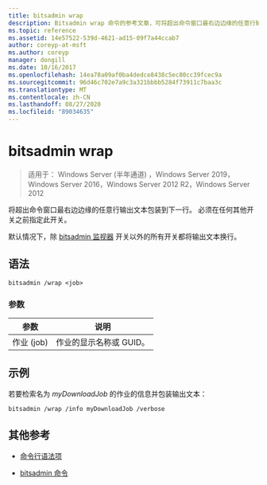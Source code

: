 ```yaml
---
title: bitsadmin wrap
description: Bitsadmin wrap 命令的参考文章，可将超出命令窗口最右边边缘的任意行输出文本包装到下一行。
ms.topic: reference
ms.assetid: 14e57522-539d-4621-ad15-09f7a44ccab7
author: coreyp-at-msft
ms.author: coreyp
manager: dongill
ms.date: 10/16/2017
ms.openlocfilehash: 14ea78a09af0ba4dedce8438c5ec80cc39fcec9a
ms.sourcegitcommit: 96d46c702e7a9c3a321bbbb5284f73911c7baa3c
ms.translationtype: MT
ms.contentlocale: zh-CN
ms.lasthandoff: 08/27/2020
ms.locfileid: "89034635"
---
```

# <a name="bitsadmin-wrap"></a>bitsadmin wrap

> 适用于： Windows Server (半年通道) ，Windows Server 2019，Windows Server 2016，Windows Server 2012 R2，Windows Server 2012

将超出命令窗口最右边边缘的任意行输出文本包装到下一行。 必须在任何其他开关之前指定此开关。

默认情况下，除 [bitsadmin 监视器](bitsadmin-monitor.md) 开关以外的所有开关都将输出文本换行。

## <a name="syntax"></a>语法

```
bitsadmin /wrap <job>
```

### <a name="parameters"></a>参数

| 参数 | 说明 |
| --------- | ---------- |
| 作业 (job) | 作业的显示名称或 GUID。 |

## <a name="examples"></a>示例

若要检索名为 *myDownloadJob* 的作业的信息并包装输出文本：

```
bitsadmin /wrap /info myDownloadJob /verbose
```

## <a name="additional-references"></a>其他参考

- [命令行语法项](command-line-syntax-key.md)

- [bitsadmin 命令](bitsadmin.md)
